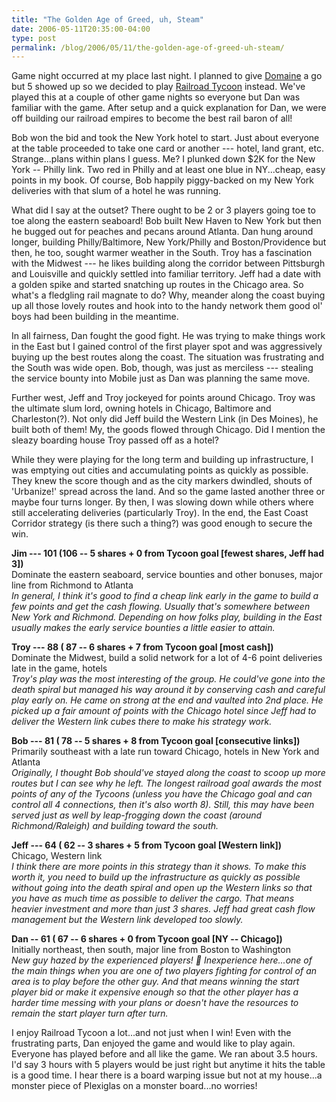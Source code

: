 ```yaml
---
title: "The Golden Age of Greed, uh, Steam"
date: 2006-05-11T20:35:00-04:00
type: post
permalink: /blog/2006/05/11/the-golden-age-of-greed-uh-steam/
---
```

Game night occurred at my place last night. I planned to give [Domaine](https://www.boardgamegeek.com/game/5737) a go but 5 showed up so we decided to play [Railroad Tycoon](https://www.boardgamegeek.com/game/17133) instead. We've played this at a couple of other game nights so everyone but Dan was familiar with the game. After setup and a quick explanation for Dan, we were off building our railroad empires to become the best rail baron of all!

Bob won the bid and took the New York hotel to start. Just about everyone at the table proceeded to take one card or another --- hotel, land grant, etc. Strange...plans within plans I guess. Me? I plunked down $2K for the New York -- Philly link. Two red in Philly and at least one blue in NY...cheap, easy points in my book. Of course, Bob happily piggy-backed on my New York deliveries with that slum of a hotel he was running.

What did I say at the outset? There ought to be 2 or 3 players going toe to toe along the eastern seaboard! Bob built New Haven to New York but then he bugged out for peaches and pecans around Atlanta. Dan hung around longer, building Philly/Baltimore, New York/Philly and Boston/Providence but then, he too, sought warmer weather in the South. Troy has a fascination with the Midwest --- he likes building along the corridor between Pittsburgh and Louisville and quickly settled into familiar territory. Jeff had a date with a golden spike and started snatching up routes in the Chicago area. So what's a fledgling rail magnate to do? Why, meander along the coast buying up all those lovely routes and hook into to the handy network them good ol' boys had been building in the meantime.

In all fairness, Dan fought the good fight. He was trying to make things work in the East but I gained control of the first player spot and was aggressively buying up the best routes along the coast. The situation was frustrating and the South was wide open. Bob, though, was just as merciless --- stealing the service bounty into Mobile just as Dan was planning the same move.

Further west, Jeff and Troy jockeyed for points around Chicago. Troy was the ultimate slum lord, owning hotels in Chicago, Baltimore and Charleston(?). Not only did Jeff build the Western Link (in Des Moines), he built both of them! My, the goods flowed through Chicago. Did I mention the sleazy boarding house Troy passed off as a hotel?

While they were playing for the long term and building up infrastructure, I was emptying out cities and accumulating points as quickly as possible. They knew the score though and as the city markers dwindled, shouts of 'Urbanize!' spread across the land. And so the game lasted another three or maybe four turns longer. By then, I was slowing down while others where still accelerating deliveries (particularly Troy). In the end, the East Coast Corridor strategy (is there such a thing?) was good enough to secure the win.

**Jim --- 101 (106 -- 5 shares + 0 from Tycoon goal [fewest shares, Jeff had 3])**  
Dominate the eastern seaboard, service bounties and other bonuses, major line from Richmond to Atlanta  
_In general, I think it's good to find a cheap link early in the game to build a few points and get the cash flowing. Usually that's somewhere between New York and Richmond. Depending on how folks play, building in the East usually makes the early service bounties a little easier to attain._

**Troy --- 88 ( 87 -- 6 shares + 7 from Tycoon goal [most cash])**  
Dominate the Midwest, build a solid network for a lot of 4-6 point deliveries late in the game, hotels  
_Troy's play was the most interesting of the group. He could've gone into the death spiral but managed his way around it by conserving cash and careful play early on. He came on strong at the end and vaulted into 2nd place. He picked up a fair amount of points with the Chicago hotel since Jeff had to deliver the Western link cubes there to make his strategy work._

**Bob --- 81 ( 78 -- 5 shares + 8 from Tycoon goal [consecutive links])**  
Primarily southeast with a late run toward Chicago, hotels in New York and Atlanta  
_Originally, I thought Bob should've stayed along the coast to scoop up more routes but I can see why he left. The longest railroad goal awards the most points of any of the Tycoons (unless you have the Chicago goal and can control all 4 connections, then it's also worth 8). Still, this may have been served just as well by leap-frogging down the coast (around Richmond/Raleigh) and building toward the south._

**Jeff --- 64 ( 62 -- 3 shares + 5 from Tycoon goal [Western link])**  
Chicago, Western link  
_I think there are more points in this strategy than it shows. To make this worth it, you need to build up the infrastructure as quickly as possible without going into the death spiral and open up the Western links so that you have as much time as possible to deliver the cargo. That means heavier investment and more than just 3 shares. Jeff had great cash flow management but the Western link developed too slowly._

**Dan -- 61 ( 67 -- 6 shares + 0 from Tycoon goal [NY -- Chicago])**  
Initially northeast, then south, major line from Boston to Washington  
_New guy hazed by the experienced players! 🙂 Inexperience here...one of the main things when you are one of two players fighting for control of an area is to play before the other guy. And that means winning the start player bid or make it expensive enough so that the other player has a harder time messing with your plans or doesn't have the resources to remain the start player turn after turn._

I enjoy Railroad Tycoon a lot...and not just when I win! Even with the frustrating parts, Dan enjoyed the game and would like to play again. Everyone has played before and all like the game. We ran about 3.5 hours. I'd say 3 hours with 5 players would be just right but anytime it hits the table is a good time. I hear there is a board warping issue but not at my house...a monster piece of Plexiglas on a monster board...no worries!